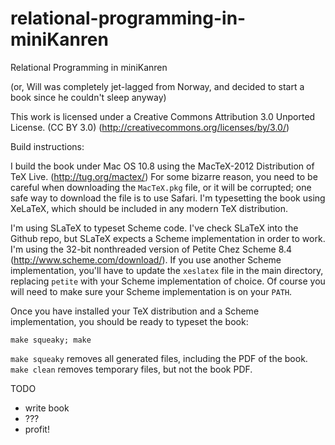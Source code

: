 relational-programming-in-miniKanren
====================================

Relational Programming in miniKanren

(or, Will was completely jet-lagged from Norway, and decided to start a book since he couldn't sleep anyway)


This work is licensed under a Creative Commons Attribution 3.0 Unported License.
(CC BY 3.0)  (http://creativecommons.org/licenses/by/3.0/)



Build instructions:

I build the book under Mac OS 10.8 using the MacTeX-2012 Distribution of TeX Live. (http://tug.org/mactex/) For some bizarre reason, you need to be careful when downloading the `MacTeX.pkg` file, or it will be corrupted; one safe way to download the file is to use Safari.  I'm typesetting the book using XeLaTeX, which should be included in any modern TeX distribution.

I'm using SLaTeX to typeset Scheme code.  I've check SLaTeX into the Github repo, but SLaTeX expects a Scheme implementation in order to work.  I'm using the 32-bit nonthreaded version of Petite Chez Scheme 8.4 (http://www.scheme.com/download/).  If you use another Scheme implementation, you'll have to update the `xeslatex` file in the main directory, replacing `petite` with your Scheme implementation of choice.  Of course you will need to make sure your Scheme implementation is on your `PATH`.

Once you have installed your TeX distribution and a Scheme implementation, you should be ready to typeset the book:

`make squeaky; make`

`make squeaky` removes all generated files, including the PDF of the book.  `make clean` removes temporary files, but not the book PDF.


TODO

* write book
* ???
* profit!
